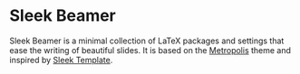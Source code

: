 # Sleek Beamer

Sleek Beamer is a minimal collection of LaTeX packages and settings that ease the writing of beautiful slides. It is based on the [Metropolis](https://github.com/matze/mtheme) theme and inspired by [Sleek Template](https://github.com/francois-rozet/sleek-template).
